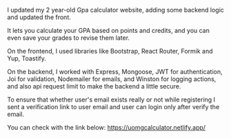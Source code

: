 I updated my 2 year-old Gpa calculator website, adding some backend logic and updated the front. 

It lets you calculate your GPA based on points and credits, and you can even save your grades to revise them later. 

On the frontend, I used libraries like Bootstrap, React Router, Formik and Yup, Toastify. 

On the backend, I worked with Express, Mongoose, JWT for authentication, Joi for validation, Nodemailer for emails, and Winston for logging actions, and also api request limit to make the backend a little secure. 

To ensure that whether user's email exists really or not while registering I sent a verification link to user email and user can login only after verify the email.

You can check with the link below: 
https://uomgcalculator.netlify.app/
